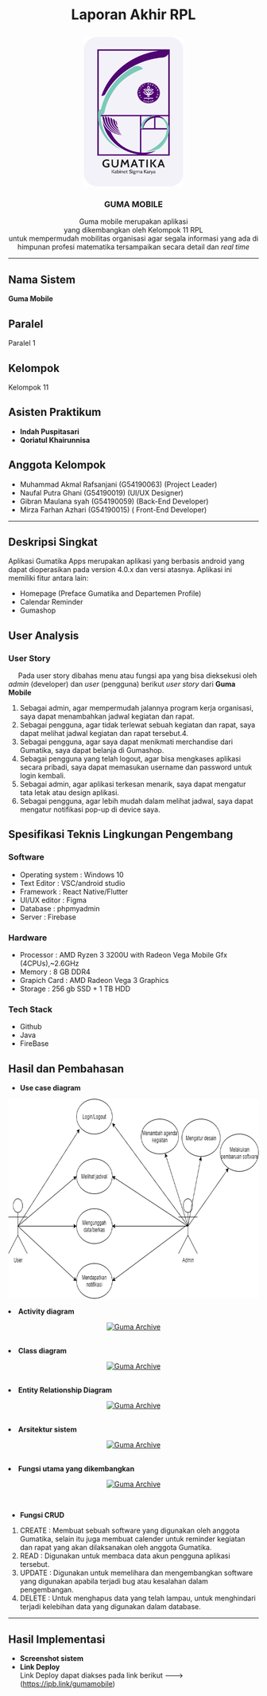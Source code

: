 # <p align ="center">Laporan Akhir RPL </p>
<p align="center">
  <a href="">
    <img src="https://github.com/MIRZAIPB56/RPL-Team-11/blob/main/media/Group%2069.png" alt="Guma Archive" width=200 height=300>
  </a>

  <h3 align="center">GUMA MOBILE</h3>

  <p align="center">
    Guma mobile merupakan aplikasi </br>
    yang dikembangkan oleh Kelompok 11 RPL
    </br> untuk mempermudah mobilitas organisasi agar segala informasi yang ada di himpunan profesi matematika  tersampaikan secara detail dan <i>real time </i>
    <br>
  </p>
</p>

***

## Nama Sistem
**Guma Mobile**

## Paralel
Paralel 1

## Kelompok
Kelompok 11

## Asisten Praktikum
* **Indah Puspitasari**
* **Qoriatul Khairunnisa**

## Anggota Kelompok
* Muhammad Akmal Rafsanjani (G54190063) (Project Leader)<br/>
* Naufal Putra Ghani (G54190019) (UI/UX Designer)<br/>
* Gibran Maulana syah (G54190059) (Back-End Developer)<br/>
* Mirza Farhan Azhari (G54190015) ( Front-End Developer)<br/>

***

## Deskripsi Singkat
Aplikasi Gumatika Apps merupakan aplikasi yang berbasis android  yang dapat dioperasikan pada version 4.0.x dan versi atasnya. Aplikasi ini memiliki fitur antara lain:
* Homepage (Preface Gumatika and Departemen Profile)
* Calendar Reminder
* Gumashop
## User Analysis
### User Story
  &nbsp;&nbsp;&nbsp;&nbsp; Pada user story dibahas menu atau fungsi apa yang bisa dieksekusi oleh _admin_ (developer) dan _user_ (pengguna) berikut _user story_ dari **Guma Mobile**<br/>
1. Sebagai admin, agar mempermudah jalannya program kerja organisasi, saya dapat menambahkan jadwal kegiatan dan rapat.
2. Sebagai pengguna, agar tidak terlewat sebuah kegiatan dan rapat, saya dapat melihat jadwal kegiatan dan rapat tersebut.4. 
3. Sebagai pengguna, agar saya dapat menikmati merchandise dari Gumatika, saya dapat belanja di Gumashop.
4. Sebagai pengguna yang telah logout, agar bisa mengkases aplikasi secara pribadi, saya dapat memasukan username dan password untuk login kembali.
5. Sebagai admin, agar aplikasi terkesan menarik, saya dapat mengatur tata letak atau design aplikasi.
6. Sebagai pengguna, agar lebih mudah dalam melihat jadwal, saya dapat mengatur notifikasi pop-up di device saya.

## Spesifikasi Teknis Lingkungan Pengembang
### Software
* Operating system : Windows 10
* Text Editor  : VSC/android studio
* Framework : React Native/Flutter
* UI/UX editor : Figma
* Database   : phpmyadmin
* Server        : Firebase
### Hardware
* Processor   : AMD Ryzen 3 3200U with Radeon Vega Mobile Gfx (4CPUs),~2.6GHz
* Memory       : 8 GB DDR4
* Grapich Card  : AMD Radeon Vega 3 Graphics
* Storage    : 256 gb SSD + 1 TB HDD
### Tech Stack
* Github
* Java
* FireBase
## Hasil dan Pembahasan
* **Use case diagram**
<p align="center">
  <a href="">
    <img src="https://github.com/MIRZAIPB56/RPL-Team-11/blob/main/media/Use%20Case%20Diagram.png" alt="Guma Archive" width=736 height=401>
  </a>
</p>
 <li> <b>Activity diagram</b> </li>
<p align="center">
  <a href="">
    <img src="https://user-images.githubusercontent.com/78219073/120760493-6058ab00-c53e-11eb-8405-5b17521cd141.png" alt="Guma Archive" >
  </a>
</p> </br>
<li> <b>Class diagram </b> </li>
<p align="center">
  <a href="">
    <img src="https://user-images.githubusercontent.com/78219073/120760508-62bb0500-c53e-11eb-9b77-210922e2b0ec.png" alt="Guma Archive" >
  </a>
</p> </br>
<li> <b>Entity Relationship Diagram</b> </li>
<p align="center">
  <a href="">
    <img src="https://user-images.githubusercontent.com/78219073/120760485-5df65100-c53e-11eb-8b3a-37da78f6b1b4.png" alt="Guma Archive">
  </a>
</p> </br>
<li> <b>Arsitektur sistem</b> </li>
<p align="center">
  <a href="">
    <img src="https://user-images.githubusercontent.com/78219073/120760504-62226e80-c53e-11eb-997f-022fa56230d3.png" alt="Guma Archive" >
  </a>
</p> </br>
 <li> <b>Fungsi utama yang dikembangkan</b> </li>
<p align="center">
  <a href="">
    <img src="https://user-images.githubusercontent.com/78219073/120760509-62bb0500-c53e-11eb-9d3e-378ac39c27e9.png" alt="Guma Archive" >
  </a>
</p> </br>

* **Fungsi CRUD**
1. CREATE : Membuat sebuah software yang digunakan oleh anggota Gumatika, selain itu juga membuat calender untuk reminder kegiatan dan rapat yang akan dilaksanakan oleh anggota Gumatika.</br>
2. READ   : Digunakan untuk membaca data akun pengguna aplikasi tersebut.</br>
3. UPDATE : Digunakan untuk memelihara dan mengembangkan software yang digunakan apabila terjadi bug atau kesalahan dalam pengembangan.</br>
4. DELETE : Untuk menghapus data yang telah lampau, untuk menghindari terjadi kelebihan data yang digunakan dalam database.</br>

***

## Hasil Implementasi
* **Screenshot sistem** </br>
* **Link Deploy**</br>
Link Deploy dapat diakses pada link berikut ---> (https://ipb.link/gumamobile)
